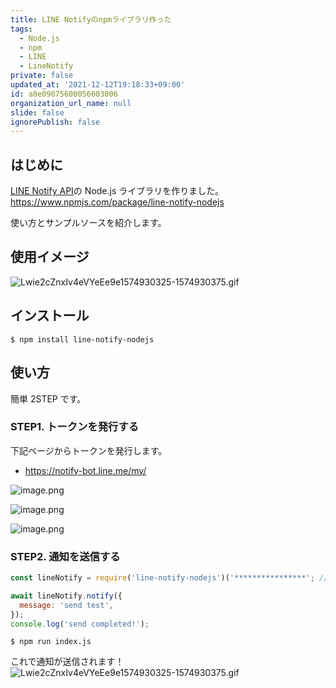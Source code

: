 ```yaml
---
title: LINE Notifyのnpmライブラリ作った
tags:
  - Node.js
  - npm
  - LINE
  - LineNotify
private: false
updated_at: '2021-12-12T19:18:33+09:00'
id: a8e09075600056603006
organization_url_name: null
slide: false
ignorePublish: false
---
```

## はじめに

[LINE Notify API](https://notify-bot.line.me/doc/ja/)の Node.js ライブラリを作りました。
https://www.npmjs.com/package/line-notify-nodejs

使い方とサンプルソースを紹介します。

## 使用イメージ

![Lwie2cZnxIv4eVYeEe9e1574930325-1574930375.gif](https://qiita-image-store.s3.ap-northeast-1.amazonaws.com/0/90087/be445a22-ef3c-be3c-4eaa-601b1f4b4858.gif)

## インストール

```
$ npm install line-notify-nodejs
```

## 使い方

簡単 2STEP です。

### STEP1. トークンを発行する

下記ページからトークンを発行します。

  - https://notify-bot.line.me/my/

![image.png](https://qiita-image-store.s3.ap-northeast-1.amazonaws.com/0/90087/416bc8f9-8d0f-5ec1-cec0-020bfbc8354d.png)

![image.png](https://qiita-image-store.s3.ap-northeast-1.amazonaws.com/0/90087/43b87872-a9c6-0164-e042-dd9aaba2cd32.png)

![image.png](https://qiita-image-store.s3.ap-northeast-1.amazonaws.com/0/90087/92783e7f-e000-5691-cbe4-31e180ee0d6b.png)

### STEP2. 通知を送信する

```javascript:index.js
const lineNotify = require('line-notify-nodejs')('****************'; // 先ほどコピーしたトークン

await lineNotify.notify({
  message: 'send test',
});
console.log('send completed!');
```

```
$ npm run index.js
```

これで通知が送信されます！
![Lwie2cZnxIv4eVYeEe9e1574930325-1574930375.gif](https://qiita-image-store.s3.ap-northeast-1.amazonaws.com/0/90087/be445a22-ef3c-be3c-4eaa-601b1f4b4858.gif)
